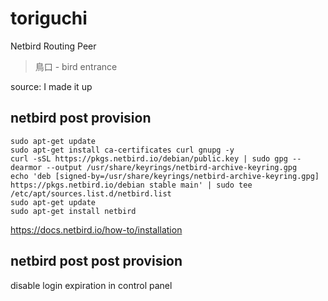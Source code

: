 # toriguchi

Netbird Routing Peer

> 鳥口 - bird entrance

source: I made it up

## netbird post provision

```shell
sudo apt-get update
sudo apt-get install ca-certificates curl gnupg -y
curl -sSL https://pkgs.netbird.io/debian/public.key | sudo gpg --dearmor --output /usr/share/keyrings/netbird-archive-keyring.gpg
echo 'deb [signed-by=/usr/share/keyrings/netbird-archive-keyring.gpg] https://pkgs.netbird.io/debian stable main' | sudo tee /etc/apt/sources.list.d/netbird.list
sudo apt-get update
sudo apt-get install netbird
```
https://docs.netbird.io/how-to/installation

## netbird post post provision
disable login expiration in control panel
